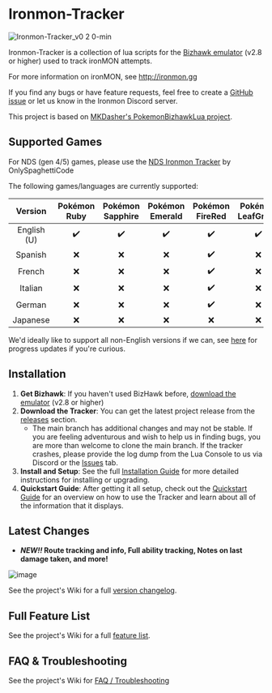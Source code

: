 # Ironmon-Tracker

![Ironmon-Tracker_v0 2 0-min](https://user-images.githubusercontent.com/103706338/168518780-ceebdb88-57a8-49aa-b6b4-acc46c4d2101.gif)

Ironmon-Tracker is a collection of lua scripts for the [Bizhawk emulator](https://tasvideos.org/BizHawk/ReleaseHistory) (v2.8 or higher) used to track ironMON attempts.

For more information on ironMON, see <http://ironmon.gg>

If you find any bugs or have feature requests, feel free to create a [GitHub issue](https://github.com/besteon/Ironmon-Tracker/issues) or let us know in the Ironmon Discord server.

This project is based on [MKDasher's PokemonBizhawkLua project](https://github.com/mkdasher/PokemonBizhawkLua).

## Supported Games

For NDS (gen 4/5) games, please use the [NDS Ironmon Tracker](https://github.com/Brian0255/NDS-Ironmon-Tracker) by OnlySpaghettiCode

The following games/languages are currently supported:

|   Version   | Pokémon Ruby | Pokémon Sapphire | Pokémon Emerald | Pokémon FireRed | Pokémon LeafGreen |
| :---------: | :----------: | :--------------: | :-------------: | :-------------: | :---------------: |
| English (U) | ✔️ | ✔️ | ✔️ | ✔️ | ✔️ |
| Spanish     | &#10060; | &#10060; | &#10060; | ✔️ | &#10060; |
| French      | &#10060; | &#10060; | &#10060; | ✔️ | &#10060; |
| Italian     | &#10060; | &#10060; | &#10060; | ✔️ | &#10060; |
| German      | &#10060; | &#10060; | &#10060; | ✔️ | &#10060; |
| Japanese    | &#10060; | &#10060; | &#10060; | &#10060; | &#10060; |

We'd ideally like to support all non-English versions if we can, see [here](https://github.com/besteon/Ironmon-Tracker/issues/62) for progress updates if you're curious.

## Installation

1. **Get Bizhawk**: If you haven't used BizHawk before, [download the emulator](https://tasvideos.org/BizHawk/ReleaseHistory) (v2.8 or higher)
2. **Download the Tracker**: You can get the latest project release from the [releases](https://github.com/besteon/Ironmon-Tracker/releases/latest) section.
   - The main branch has additional changes and may not be stable. If you are feeling adventurous and wish to help us in finding bugs, you are more than welcome to clone the main branch. If the tracker crashes, please provide the log dump from the Lua Console to us via Discord or the [Issues](https://github.com/besteon/Ironmon-Tracker/issues) tab.
3. **Install and Setup**: See the full [Installation Guide](https://github.com/besteon/Ironmon-Tracker/wiki/Installation-Guide) for more detailed instructions for installing or upgrading.
4. **Quickstart Guide**: After getting it all setup, check out the [Quickstart Guide](https://github.com/besteon/Ironmon-Tracker/wiki/Quickstart-Guide) for an overview on how to use the Tracker and learn about all of the information that it displays.

## Latest Changes

- **_NEW!!_ Route tracking and info, Full ability tracking, Notes on last damage taken, and more!**

![image](https://user-images.githubusercontent.com/4258818/183269070-4ab20627-1364-47c1-ba99-b20115cc5609.png)

See the project's Wiki for a full [version changelog](https://github.com/besteon/Ironmon-Tracker/wiki/Version-Changelog).

## Full Feature List

See the project's Wiki for a full [feature list](https://github.com/besteon/Ironmon-Tracker/wiki/Feature-List).

## FAQ & Troubleshooting

See the project's Wiki for [FAQ / Troubleshooting](https://github.com/besteon/Ironmon-Tracker/wiki/FAQ---Troubleshooting)
